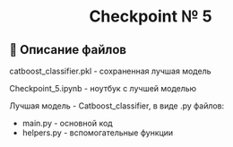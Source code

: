 <div align='center'><h1> Checkpoint № 5 </h1></div>

## 🔎 Описание файлов

catboost_classifier.pkl - сохраненная лучшая модель

Checkpoint_5.ipynb - ноутбук с лучшей моделью

Лучшая модель - Catboost_classifier, в виде .py файлов:

* main.py - основной код
* helpers.py - вспомогательные функции 
